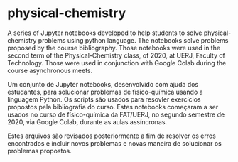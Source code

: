 # physical-chemistry
A series of Jupyter notebooks developed to help students to solve physical-chemistry problems using python language. The notebooks solve problems proposed by the course bibliography. Those notebooks were used in the second term of the Physical-Chemistry class, of 2020, at UERJ, Faculty of Technology. Those were used in conjunction with Google Colab during the course asynchronous meets. 

Um conjunto de Jupyter notebooks, desenvolvido com ajuda dos estudantes, para solucionar problemas de físico-química usando a linguagem Python. Os scripts são usados para resovler exercícios propostos pela bibliografia do curso. Estes notebooks começaram a ser usados no curso de físico-química da FAT/UERJ, no segundo semestre de 2020, via Google Colab, durante as aulas assíncronas.

Estes arquivos são revisados posteriormente a fim de resolver os erros encontrados e incluir novos problemas e novas maneira de solucionar os problemas propostos.
